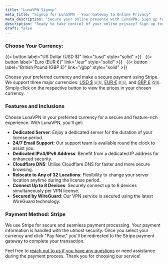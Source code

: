 ```yaml
---
title: "LunaVPN Signup"
meta_title: "Signup for LunaVPN - Your Gateway to Online Privacy"
meta_description: "Secure your online presence with LunaVPN. Sign up today and enjoy anonymous browsing, streaming, and more."
description: "Ready to take control of your online privacy? Sign up for LunaVPN and experience secure, anonymous browsing, streaming, and more. Join us today!"
draft: false
---
```


### Choose Your Currency:

<div class="text-left">{{< button label="US Dollar (USD $)" link="/usd" style="solid" >}} &nbsp; {{< button label="Euro (EUR €)" link="/eur" style="solid" >}} &nbsp; {{< button label="British Pound (GBP £)" link="/gbp" style="solid" >}}</div>

Choose your preferred currency and make a secure payment using Stripe. We support three major currencies: [USD &#36;](/usd/) 🇺🇸, [EUR &#8364;](/eur/) 🇪🇺, and [GBP &#163;](/gbp/) 🇬🇧. Simply click on the respective button to view the prices in your chosen currency.

### Features and Inclusions

Choose LunaVPN in your preferred currency for a secure and feature-rich experience. With LunaVPN, you'll get:

- **Dedicated Server**: Enjoy a dedicated server for the duration of your license period.
- **24/7 Email Support**: Our support team is available round the clock to assist you.
- **Dedicated IPv4/IPv6 Address**: Benefit from a dedicated IP address for enhanced security.
- **Cloudflare DNS**: Utilise Cloudflare DNS for faster and more secure browsing.
- **Relocate to Any of 32 Locations**: Flexibility to change your server location anytime during the license period.
- **Connect Up to 8 Devices**: Securely connect up to 8 devices simultaneously per VPN license.
- **Secured by WireGuard**: Our VPN service is secured using the latest WireGuard technology.

### Payment Method: Stripe

We use Stripe for secure and seamless payment processing. Your payment information is handled with the utmost security. Once you select your currency and click "Pay Now," you'll be redirected to the Stripe payment gateway to complete your transaction.

Feel free to [reach out to us if you have any questions](/contact/) or need assistance during the payment process. Thank you for choosing our service!


